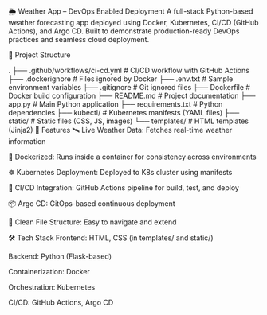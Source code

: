 🌦 Weather App – DevOps Enabled Deployment
A full-stack Python-based weather forecasting app deployed using Docker, Kubernetes, CI/CD (GitHub Actions), and Argo CD. Built to demonstrate production-ready DevOps practices and seamless cloud deployment.

📁 Project Structure

.
├── .github/workflows/ci-cd.yml     # CI/CD workflow with GitHub Actions
├── .dockerignore                   # Files ignored by Docker
├── .env.txt                        # Sample environment variables
├── .gitignore                      # Git ignored files
├── Dockerfile                      # Docker build configuration
├── README.md                       # Project documentation
├── app.py                          # Main Python application
├── requirements.txt                # Python dependencies
├── kubectl/                        # Kubernetes manifests (YAML files)
├── static/                         # Static files (CSS, JS, images)
└── templates/                      # HTML templates (Jinja2)
🚀 Features
🛰 Live Weather Data: Fetches real-time weather information

🐳 Dockerized: Runs inside a container for consistency across environments

☸️ Kubernetes Deployment: Deployed to K8s cluster using manifests

🔄 CI/CD Integration: GitHub Actions pipeline for build, test, and deploy

📦 Argo CD: GitOps-based continuous deployment

📁 Clean File Structure: Easy to navigate and extend

🛠 Tech Stack
Frontend: HTML, CSS (in templates/ and static/)

Backend: Python (Flask-based)

Containerization: Docker

Orchestration: Kubernetes

CI/CD: GitHub Actions, Argo CD


